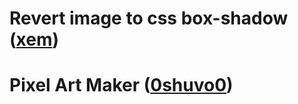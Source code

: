 # Revert image to css box-shadow ([xem](https://github.com/xem/miniShadowArt))
# Pixel Art Maker ([0shuvo0](https://github.com/0shuvo0/pilex-art))

